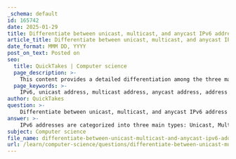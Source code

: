 ```yaml
---
_schema: default
id: 165742
date: 2025-01-29
title: Differentiate between unicast, multicast, and anycast IPv6 address types.
article_title: Differentiate between unicast, multicast, and anycast IPv6 address types.
date_format: MMM DD, YYYY
post_on_text: Posted on
seo:
  title: QuickTakes | Computer science
  page_description: >-
    This content provides a detailed differentiation among the three main types of IPv6 addresses: unicast, multicast, and anycast, explaining their definitions, communication methods, examples, and significance in network routing and delivery.
  page_keywords: >-
    IPv6, unicast address, multicast address, anycast address, address types, network communication, routing, packet delivery, one-to-one communication, one-to-many communication, nearest device routing, load balancing
author: QuickTakes
question: >-
    Differentiate between unicast, multicast, and anycast IPv6 address types.
answer: >-
    IPv6 addresses are categorized into three main types: Unicast, Multicast, and Anycast. Here’s a detailed differentiation among these address types:\n\n1. **Unicast Address**:\n   - **Definition**: A unicast address uniquely identifies a single interface on an IPv6-enabled device.\n   - **Communication**: It allows one-to-one communication. When a packet is sent to a unicast address, it is delivered to the specific interface that is assigned that address.\n   - **Example**: An example of a unicast address is `2001:0db8:85a3:0000:0000:8a2e:0370:7334`.\n\n2. **Multicast Address**:\n   - **Definition**: A multicast address is used to send a single IPv6 packet to multiple destinations simultaneously.\n   - **Communication**: It identifies a group of interfaces, allowing one-to-many communication. This is useful for applications that need to send the same data to multiple recipients.\n   - **Address Range**: Multicast addresses are reserved in the address range starting from `FF00::/8`.\n   - **Example**: An example of a multicast address is `FF02::1`, which is the all-nodes multicast address that targets all IPv6-enabled devices on the local link.\n\n3. **Anycast Address**:\n   - **Definition**: An anycast address is a unicast address that can be assigned to multiple devices.\n   - **Communication**: When a packet is sent to an anycast address, it is routed to the nearest device (in terms of routing distance) that has that address. This allows for efficient routing and load balancing.\n   - **Example**: An example of an anycast address could be a global unicast address assigned to multiple servers providing the same service, such as `2001:0db8:85a3::1`.\n\nIn summary, unicast addresses are for one-to-one communication, multicast addresses are for one-to-many communication, and anycast addresses allow packets to be routed to the nearest instance of a service among multiple devices. Unlike IPv4, IPv6 does not have a broadcast address, but it does have multicast addresses that can serve similar purposes in certain scenarios.
subject: Computer science
file_name: differentiate-between-unicast-multicast-and-anycast-ipv6-address-types.md
url: /learn/computer-science/questions/differentiate-between-unicast-multicast-and-anycast-ipv6-address-types
---
```


&nbsp;